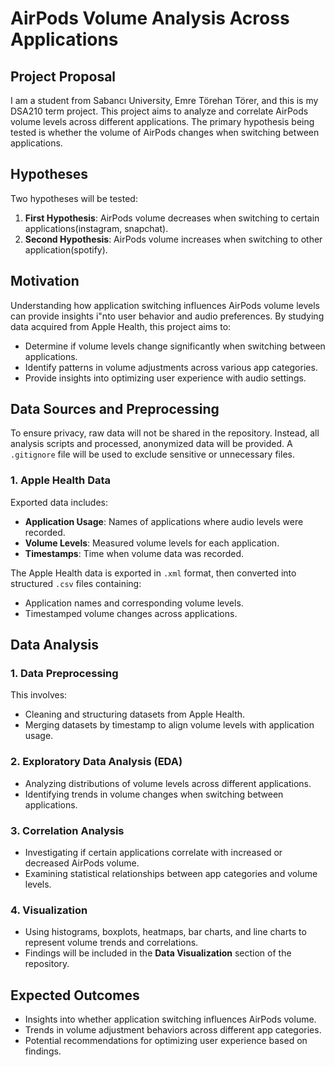# AirPods Volume Analysis Across Applications

## Project Proposal
I am a student from Sabancı University, Emre Törehan Törer, and this is my DSA210 term project. This project aims to analyze and correlate AirPods volume levels across different applications. The primary hypothesis being tested is whether the volume of AirPods changes when switching between applications.

## Hypotheses
Two hypotheses will be tested:

1. **First Hypothesis**: AirPods volume decreases when switching to certain applications(instagram, snapchat).
2. **Second Hypothesis**: AirPods volume increases when switching to other application(spotify).

## Motivation
Understanding how application switching influences AirPods volume levels can provide insights i"nto user behavior and audio preferences. By studying data acquired from Apple Health, this project aims to:

- Determine if volume levels change significantly when switching between applications.
- Identify patterns in volume adjustments across various app categories.
- Provide insights into optimizing user experience with audio settings.

## Data Sources and Preprocessing
To ensure privacy, raw data will not be shared in the repository. Instead, all analysis scripts and processed, anonymized data will be provided. A `.gitignore` file will be used to exclude sensitive or unnecessary files.

### 1. Apple Health Data
Exported data includes:
- **Application Usage**: Names of applications where audio levels were recorded.
- **Volume Levels**: Measured volume levels for each application.
- **Timestamps**: Time when volume data was recorded.

The Apple Health data is exported in `.xml` format, then converted into structured `.csv` files containing:
- Application names and corresponding volume levels.
- Timestamped volume changes across applications.

## Data Analysis
### 1. Data Preprocessing
This involves:
- Cleaning and structuring datasets from Apple Health.
- Merging datasets by timestamp to align volume levels with application usage.

### 2. Exploratory Data Analysis (EDA)
- Analyzing distributions of volume levels across different applications.
- Identifying trends in volume changes when switching between applications.

### 3. Correlation Analysis
- Investigating if certain applications correlate with increased or decreased AirPods volume.
- Examining statistical relationships between app categories and volume levels.

### 4. Visualization
- Using histograms, boxplots, heatmaps, bar charts, and line charts to represent volume trends and correlations.
- Findings will be included in the **Data Visualization** section of the repository.

## Expected Outcomes
- Insights into whether application switching influences AirPods volume.
- Trends in volume adjustment behaviors across different app categories.
- Potential recommendations for optimizing user experience based on findings.



